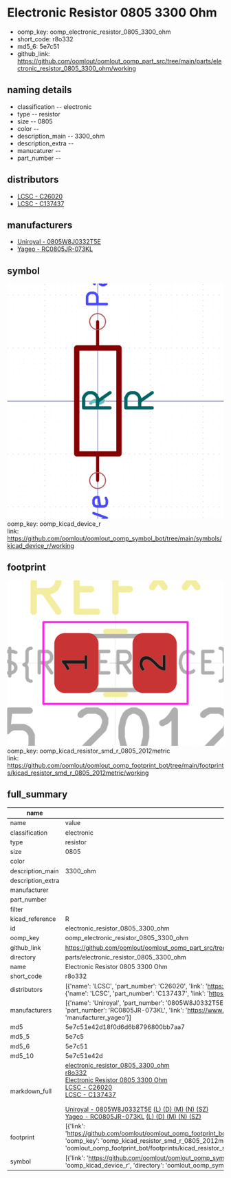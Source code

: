 # Electronic Resistor 0805 3300 Ohm

  
* oomp_key: oomp_electronic_resistor_0805_3300_ohm 
* short_code: r8o332
* md5_6: 5e7c51  
* github_link: https://github.com/oomlout/oomlout_oomp_part_src/tree/main/parts/electronic_resistor_0805_3300_ohm/working  
## naming details
* classification -- electronic
* type -- resistor
* size -- 0805
* color -- 
* description_main -- 3300_ohm
* description_extra -- 
* manucaturer -- 
* part_number -- 

## distributors
* [LCSC - C26020](https://lcsc.com/product-detail/C26020.html)  
* [LCSC - C137437](https://lcsc.com/product-detail/C137437.html)  

## manufacturers
* [Uniroyal - 0805W8J0332T5E]()  
* [Yageo - RC0805JR-073KL](https://www.yageo.com/en/Chart/Download/pdf/RC0805JR-073KL)  

## symbol

![](symbol/0/working/working_600.png)  
oomp_key: oomp_kicad_device_r  
link: https://github.com/oomlout/oomlout_oomp_symbol_bot/tree/main/symbols/kicad_device_r/working  

## footprint

![](footprint/0/working/working_600.png)  
oomp_key: oomp_kicad_resistor_smd_r_0805_2012metric  
link: https://github.com/oomlout/oomlout_oomp_footprint_bot/tree/main/footprints/kicad_resistor_smd_r_0805_2012metric/working  

## full_summary
| name | value | 
| --- | --- | 
| name | value | 
| classification | electronic | 
| type | resistor | 
| size | 0805 | 
| color |  | 
| description_main | 3300_ohm | 
| description_extra |  | 
| manufacturer |  | 
| part_number |  | 
| filter |  | 
| kicad_reference | R | 
| id | electronic_resistor_0805_3300_ohm | 
| oomp_key | oomp_electronic_resistor_0805_3300_ohm | 
| github_link | https://github.com/oomlout/oomlout_oomp_part_src/tree/main/parts/electronic_resistor_0805_3300_ohm/working | 
| directory | parts/electronic_resistor_0805_3300_ohm | 
| name | Electronic Resistor 0805 3300 Ohm | 
| short_code | r8o332 | 
| distributors | [{'name': 'LCSC', 'part_number': 'C26020', 'link': 'https://lcsc.com/product-detail/C26020.html', 'id': 'distributor_lcsc'}, {'name': 'LCSC', 'part_number': 'C137437', 'link': 'https://lcsc.com/product-detail/C137437.html', 'id': 'distributor_lcsc'}] | 
| manufacturers | [{'name': 'Uniroyal', 'part_number': '0805W8J0332T5E', 'link': '', 'id': 'manufacturer_uniroyal'}, {'name': 'Yageo', 'part_number': 'RC0805JR-073KL', 'link': 'https://www.yageo.com/en/Chart/Download/pdf/RC0805JR-073KL', 'id': 'manufacturer_yageo'}] | 
| md5 | 5e7c51e42d18f0d6d6b8796800bb7aa7 | 
| md5_5 | 5e7c5 | 
| md5_6 | 5e7c51 | 
| md5_10 | 5e7c51e42d | 
| markdown_full | [electronic_resistor_0805_3300_ohm](https://github.com/oomlout/oomlout_oomp_part_src/tree/main/parts/electronic_resistor_0805_3300_ohm/working)<br>[r8o332](https://github.com/oomlout/oomlout_oomp_part_src/tree/main/parts/electronic_resistor_0805_3300_ohm/working)<br>[Electronic Resistor 0805 3300 Ohm](https://github.com/oomlout/oomlout_oomp_part_src/tree/main/parts/electronic_resistor_0805_3300_ohm/working)<br>[LCSC - C26020<br>](https://lcsc.com/product-detail/C26020.html)[LCSC - C137437<br>](https://lcsc.com/product-detail/C137437.html)<br>[Uniroyal - 0805W8J0332T5E]() [(L)  ](https://www.lcsc.com/search?q=0805W8J0332T5E)[(D)  ](https://www.digikey.com/en/products?,keywords=0805W8J0332T5E)[(M)  ](https://www.mouser.com/Search/Refine?Keyword=0805W8J0332T5E)[(N)  ](https://www.newark.com/search?st=0805W8J0332T5E)[(SZ)  ](https://so.szlcsc.com/global.html?k=0805W8J0332T5E)<br>[Yageo - RC0805JR-073KL](https://www.yageo.com/en/Chart/Download/pdf/RC0805JR-073KL) [(L)  ](https://www.lcsc.com/search?q=RC0805JR-073KL)[(D)  ](https://www.digikey.com/en/products?,keywords=RC0805JR-073KL)[(M)  ](https://www.mouser.com/Search/Refine?Keyword=RC0805JR-073KL)[(N)  ](https://www.newark.com/search?st=RC0805JR-073KL)[(SZ)  ](https://so.szlcsc.com/global.html?k=RC0805JR-073KL)<br> | 
| footprint | [{'link': 'https://github.com/oomlout/oomlout_oomp_footprint_bot/tree/main/foootprntss/kicad_resistor_smd_r_0805_2012metric', 'oomp_key': 'oomp_kicad_resistor_smd_r_0805_2012metric', 'directory': 'oomlout_oomp_footprint_bot/footprints/kicad_resistor_smd_r_0805_2012metric//working/working.kicad_mod'}] | 
| symbol | [{'link': 'https://github.com/oomlout/oomlout_oomp_symbol_bot/tree/main/symbols/kicad_device_r', 'oomp_key': 'oomp_kicad_device_r', 'directory': 'oomlout_oomp_symbol_bot/symbols/kicad_device_r//working/working.kicad_sym'}] | 
